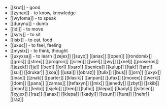 -  [[krut]] - good
- [[zynax]] - to know, knowledge
- [[wyfoma]] - to speak
- [[durynu]] - dumb
- [[idi]] - to move
- [[syty]] - to sit
- [[isix]] - to eat, food
- [[uxuc]] - to feel, feeling 
- [[mysix]] - to think, thought
- [[uxyxsa]] - to learn [[zejex]] [[suyx]] [[anax]] [[open]] [[rondomix]] [[gros]] [[strex]] [[progron]] [[silen]] [[wiel]] [[wy]] [[xnel]] [[proseros]] [[jezek]] [[je]] [[xex]] [[or]] [[xaro]] [[senica]] [[kulup]] [[tak]] [[are]] [[sui]]  [[drukar]] [[xoa]] [[usai]] [[obraz]] [[tulix]] [[bus]] [[jorn]] [[uxyx]] [[inax]] [[znak]] [[parter]] [[klasik]] [[anpan]] [[ufax]] [[moxex]] [[werk]] [[dom]] [[pana]] [[zamas]] [[tefaxyn]] [[mix]] [[jenedy]] [[zbyt]] [[skib]] [[monf]] [[ledo]] [[sjelo]] [[tren]] [[lufix]] [[klepa]] [[kadyl]] [[sitelen]] [[xyjex]] [[raz]] [[anax]] [[klepa]] [[kadyl]] [[esun]] [[tura]] [[nehr]] [[raz]] 